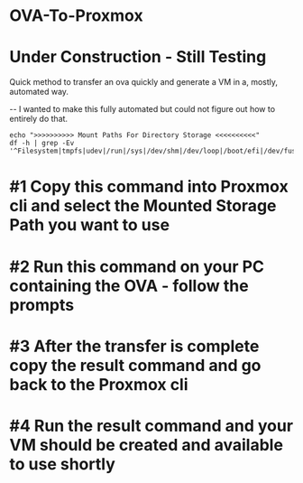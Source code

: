 # OVA-To-Proxmox

# Under Construction - Still Testing

Quick method to transfer an ova quickly and generate a VM in a, mostly, automated way.


-- I wanted to make this fully automated but could not figure out how to entirely do that. 

```
echo ">>>>>>>>>> Mount Paths For Directory Storage <<<<<<<<<<"
df -h | grep -Ev '^Filesystem|tmpfs|udev|/run|/sys|/dev/shm|/dev/loop|/boot/efi|/dev/fuse'

```
# #1  Copy this command into Proxmox cli and select the Mounted Storage Path you want to use

# #2  Run this command on your PC containing the OVA - follow the prompts

# #3  After the transfer is complete copy the result command and go back to the Proxmox cli

# #4  Run the result command and your VM should be created and available to use shortly
